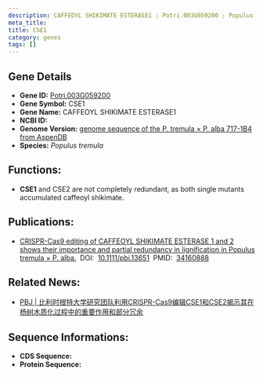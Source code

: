```yaml
---
description: CAFFEOYL SHIKIMATE ESTERASE1 ; Potri.003G059200 ; Populus tremula
meta_title:
title: CSE1
category: genes
tags: []
---
```


## Gene Details
- **Gene ID:**	[Potri.003G059200](Potri.003G059200)
- **Gene Symbol:** CSE1
- **Gene Name:** CAFFEOYL SHIKIMATE ESTERASE1
- **NCBI ID:** [](https://www.ncbi.nlm.nih.gov/gene/?term=)
- **Genome Version:** [ genome sequence of the P. tremula × P. alba 717-1B4 from AspenDB]()
- **Species:** *Populus tremula*

## Functions:
   - **CSE1** and CSE2 are not completely redundant, as both single mutants accumulated caffeoyl shikimate. 

## Publications:
   - [CRISPR-Cas9 editing of CAFFEOYL SHIKIMATE ESTERASE 1 and 2 shows their importance and partial redundancy in lignification in Populus tremula × P. alba.]( https://onlinelibrary.wiley.com/doi/10.1111/pbi.13651)&nbsp;&nbsp;DOI:&nbsp;&nbsp;[10.1111/pbi.13651](https://onlinelibrary.wiley.com/doi/10.1111/pbi.13651)&nbsp;&nbsp;PMID:&nbsp;&nbsp;[34160888](https://pubmed.ncbi.nlm.nih.gov/34160888/)

## Related News:
   - [PBJ | 比利时根特大学研究团队利用CRISPR-Cas9编辑CSE1和CSE2揭示其在杨树木质化过程中的重要作用和部分冗余](https://mp.weixin.qq.com/s?__biz=Mzg3MDEwNDEyMg==&mid=2247512828&idx=3&sn=6ca546dc78f889ea80bdee29e376de29&chksm=ce901fa9f9e796bf5340682ee2961b3d001299a38fe892f8d82c559a4483c23bf83900c489b8&scene=27#wechat_redirect)

## Sequence Informations:
- **CDS Sequence:**
- **Protein Sequence:**
